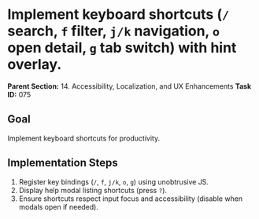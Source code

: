 # Implement keyboard shortcuts (`/` search, `f` filter, `j/k` navigation, `o` open detail, `g` tab switch) with hint overlay.

**Parent Section:** 14. Accessibility, Localization, and UX Enhancements
**Task ID:** 075

## Goal
Implement keyboard shortcuts for productivity.

## Implementation Steps
1. Register key bindings (`/`, `f`, `j/k`, `o`, `g`) using unobtrusive JS.
2. Display help modal listing shortcuts (press `?`).
3. Ensure shortcuts respect input focus and accessibility (disable when modals open if needed).
